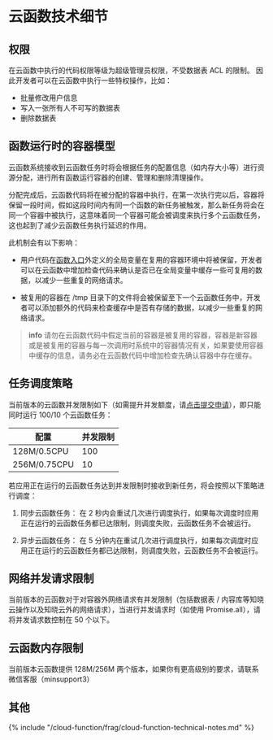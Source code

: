 # 云函数技术细节

## 权限

在云函数中执行的代码权限等级为超级管理员权限，不受数据表 ACL 的限制。
因此开发者可以在云函数中执行一些特权操作，比如：
- 批量修改用户信息
- 写入一张所有人不可写的数据表
- 删除数据表

## 函数运行时的容器模型

云函数系统接收到云函数任务时将会根据任务的配置信息（如内存大小等）进行资源分配，进行所有函数运行容器的创建、管理和删除清理操作。

分配完成后，云函数代码将在被分配的容器中执行，在第一次执行完以后，容器将保留一段时间，假如这段时间内有同一个函数的新任务被触发，那么新任务将会在同一个容器中被执行，这意味着同一个容器可能会被调度来执行多个云函数任务，这也起到了减少云函数任务执行延迟的作用。

此机制会有以下影响：

- 用户代码在[函数入口](/cloud-function/node-sdk/start/code-format.html#%E4%BB%A3%E7%A0%81%E6%A0%BC%E5%BC%8F)外定义的全局变量在复用的容器环境中将被保留，开发者可以在云函数中增加检查代码来确认是否已在全局变量中缓存一些可复用的数据，以减少一些重复的网络请求。

- 被复用的容器在 /tmp 目录下的文件将会被保留至下一个云函数任务中，开发者可以添加额外的代码来检查缓存中是否有存储的数据，以减少一些重复的网络请求。

> **info**
> 请勿在云函数代码中假定当前的容器是被复用的容器，容器是新容器或是被复用的容器与每一次调用时系统中的容器情况有关，如果要使用容器中缓存的信息，请务必在云函数代码中增加检查先确认容器中存在缓存。


## 任务调度策略

当前版本的云函数并发限制如下（如需提升并发额度，请[点击提交申请](https://jinshuju.net/f/oUGuT1)），即只能同时运行 100/10 个云函数任务：

| 配置   | 并发限制  |
|----------|---------|
| 128M/0.5CPU     | 100 |
| 256M/0.75CPU    | 10  |


若应用正在运行的云函数任务达到并发限制时接收到新任务，将会按照以下策略进行调度：

1. 同步云函数任务：
在 2 秒内会重试几次进行调度执行，如果每次调度时应用正在运行的云函数任务都已达限制，则调度失败，云函数任务不会被运行。

2. 异步云函数任务：
在 5 分钟内在重试几次进行调度执行，如果每次调度时应用正在运行的云函数任务都已达限制，则调度失败，云函数任务不会被运行。

## 网络并发请求限制

当前版本的云函数对于对容器外网络请求有并发限制（包括数据表 / 内容库等知晓云操作以及知晓云外的网络请求），当进行并发请求时（如使用 Promise.all），请将并发请求数控制在 50 个以下。

## 云函数内存限制

当前版本云函数提供 128M/256M 两个版本，如果你有更高级别的要求，请联系微信客服（minsupport3）

## 其他

{% include "/cloud-function/frag/cloud-function-technical-notes.md" %}

